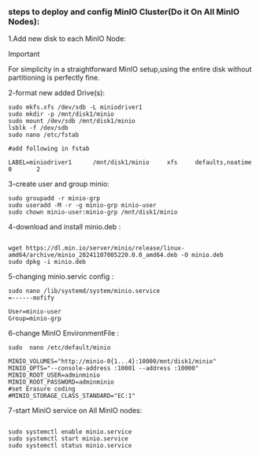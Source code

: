 
### steps to deploy and config MinIO Cluster(Do it On All MinIO Nodes):


1.Add new disk to each MinIO Node:

> [!IMPORTANT]
> For simplicity in a straightforward MinIO setup,using the entire disk without partitioning  is perfectly fine.


2-format new added Drive(s):

 ```
sudo mkfs.xfs /dev/sdb -L miniodriver1
sudo mkdir -p /mnt/disk1/minio
sudo mount /dev/sdb /mnt/disk1/minio
lsblk -f /dev/sdb 
sudo nano /etc/fstab

#add following in fstab

LABEL=miniodriver1      /mnt/disk1/minio     xfs     defaults,noatime  0       2

  ```

3-create user and group minio:

```
sudo groupadd -r minio-grp
sudo useradd -M -r -g minio-grp minio-user
sudo chown minio-user:minio-grp /mnt/disk1/minio
```

4-download and install minio.deb :

```

wget https://dl.min.io/server/minio/release/linux-amd64/archive/minio_20241107005220.0.0_amd64.deb -O minio.deb
sudo dpkg -i minio.deb

```

5-changing  minio.servic config :
```
sudo nano /lib/systemd/system/minio.service
=------mofify

User=minio-user
Group=minio-grp
```

6-change MinIO EnvironmentFile :

```
sudo  nano /etc/default/minio

MINIO_VOLUMES="http://minio-0{1...4}:10000/mnt/disk1/minio"
MINIO_OPTS="--console-address :10001 --address :10000"
MINIO_ROOT_USER=adminminio
MINIO_ROOT_PASSWORD=adminminio
#set Erasure coding
#MINIO_STORAGE_CLASS_STANDARD="EC:1"
```

7-start MiniO service on All MinIO nodes:

```

sudo systemctl enable minio.service
sudo systemctl start minio.service
sudo systemctl status minio.service

```